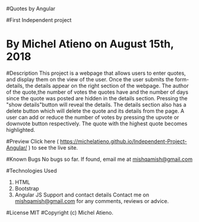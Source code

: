 #Quotes by Angular

#First Independent project
# By Michel Atieno on August 15th, 2018

#Description
This project is a webpage that allows users to enter quotes, and display them on the view of the user.
Once the user submits the form-details, the details appear on the right section of the webpage.
The author of the quote,the number of votes the quotes have and the number of days since the quote was posted are hidden in the details section. Pressing the "show details"button will reveal the details.
The details section also has a delete button which will delete the quote and its details from the page.
A user can add or reduce the number of votes by pressing the upvote or downvote button respectively. The quote with the highest quote becomes highlighted.

#Preview
Click here ( https://michelatieno.github.io/Independent-Project-Angular/ ) to see the live site.

#Known Bugs
No bugs so far. If found, email me at mishqamish@gmail.com

#Technologies Used
1. HTML
2. Bootstrap
3. Angular JS
Support and contact details
Contact me on mishqamish@gmail.com for any comments, reviews or advice.

#License MIT
#Copyright (c) Michel Atieno.